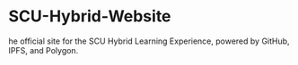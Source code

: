 # SCU-Hybrid-Website
he official site for the SCU Hybrid Learning Experience, powered by GitHub, IPFS, and Polygon.
